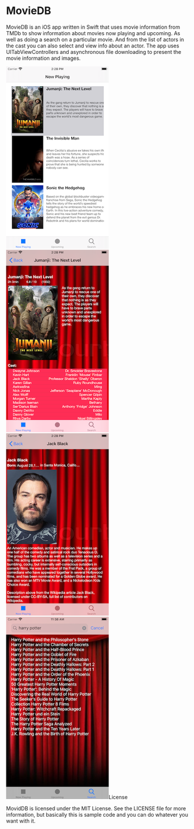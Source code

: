 # MovieDB

MovieDB is an iOS app written in Swift that uses movie information from TMDb to show information about movies now playing and upcoming. As well as doing a search on a particular movie. And from the list of actors in the cast you can also select and view info about an actor. The app uses UITabViewControllers and asynchronous file downloading to present the movie information and images. 



<img src="Screenshot-NowPlaying.png" style="margin-right: 60px;">
<img src="Screenshot-Movie.png">


<img src="Screenshot-Actor.png" style="margin-right: 60px;">
<img src="Screenshot-Search.png"


## License

MovidDB is licensed under the MIT License. See the LICENSE file for more information, but basically this is sample code and you can do whatever you want with it.
